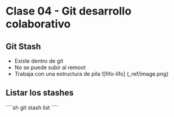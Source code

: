 # Clase 04 - Git desarrollo colaborativo

## Git Stash

* Existe dentro de git
* No se puede subir al remoot
* Trabaja con una estructura de pila
![fifo-lifo] (_ref/image.png)

## Listar los stashes
´´´´sh
git stash list
´´´´
